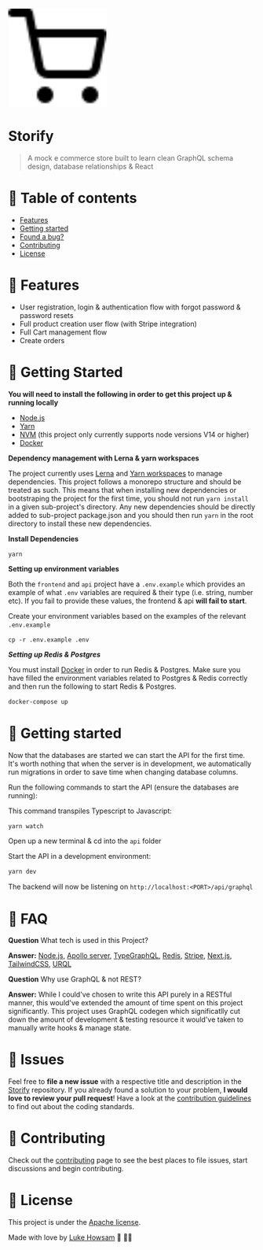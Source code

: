 <p align="left">
  <img src='.github/docs/logo.svg' width='200' />
</p>

# Storify 
> A mock e commerce store built to learn clean GraphQL schema design, database relationships & React

# :pushpin: Table of contents 
* [Features](#rocket-features)
* [Getting started](#runner-getting-started)
* [Found a bug?](#bug-issues)
* [Contributing](#tada-contributing)
* [License](#closed_book-license)


# :rocket: Features

* User registration, login & authentication flow with forgot password & password resets
* Full product creation user flow (with Stripe integration)
* Full Cart management flow
* Create orders 

# :construction_worker: Getting Started


**You will need to install the following in order to get this project up & running locally**


* [Node.js](https://nodejs.org/en/)
* [Yarn](https://yarnpkg.com/)
* [NVM](https://github.com/nvm-sh/nvm) (this project only currently supports node versions V14 or higher)
* [Docker](https://www.docker.com/)


**Dependency management with Lerna & yarn workspaces** 

The project currently uses [Lerna](https://github.com/lerna/lerna) and [Yarn workspaces](https://classic.yarnpkg.com/lang/en/docs/workspaces/) to manage dependencies. This project follows a monorepo structure and should be treated as such. This means that when installing new dependencies or bootstraping the project for the first time, you should not run `yarn install` in a given sub-project's directory. Any new dependencies should be directly added to sub-project package.json and you should then run `yarn` in the root directory to install these new dependencies.


**Install Dependencies** 

```
yarn
```

**Setting up environment variables** 

Both the `frontend` and `api` project have a `.env.example` which provides an example of what `.env` variables are required & their type (i.e. string, number etc). If you fail to provide these values, the frontend & api **will fail to start**.

Create your environment variables based on the examples of the relevant `.env.example`

```
cp -r .env.example .env 
```

***Setting up Redis & Postgres*** 

You must install [Docker](https://www.docker.com/) in order to run Redis & Postgres. Make sure you have filled the environment variables related to Postgres & Redis correctly and then run the following to start Redis & Postgres.

```bash
docker-compose up 
```

# :runner: Getting started 

Now that the databases are started we can start the API for the first time. It's worth nothing that when the server is in development, we automatically run migrations in order to save time when changing database columns.

Run the following commands to start the API (ensure the databases are running): 


This command transpiles Typescript to Javascript:

```bash 
yarn watch
```

Open up a new terminal & cd into the `api` folder


Start the API in a development environment:  

```bash
yarn dev 
```

The backend will now be listening on `http://localhost:<PORT>/api/graphql`


# :postbox: FAQ 

**Question** What tech is used in this Project? 

**Answer:** [Node.js](https://nodejs.org/en/), [Apollo server](https://www.apollographql.com/docs/apollo-server/), [TypeGraphQL](https://typegraphql.com/), [Redis](https://redis.io/), [Stripe](https://stripe.com/en-gb-de), [Next.js](https://nextjs.org/), [TailwindCSS](https://tailwindcss.com/), [URQL](https://formidable.com/open-source/urql/)

**Question** Why use GraphQL & not REST? 

**Answer:** While I could've chosen to write this API purely in a RESTful manner, this would've extended the amount of time spent on this project significantly. This project uses GraphQL codegen which significatlly cut down the amount of development & testing resource it would've taken to manually write hooks & manage state.

# :bug: Issues

Feel free to **file a new issue** with a respective title and description in the [Storify](https://github.com/luke-h1/storify/issues) repository. If you already found a solution to your problem, **I would love to review your pull request**! Have a look at the [contribution guidelines](https://github.com/luke-h1/storify/blob/dev/CONTRIBUTING.md) to find out about the coding standards.


# :tada: Contributing

Check out the [contributing](https://github.com/luke-h1/storify/blob/dev/CONTRIBUTING.md) page to see the best places to file issues, start discussions and begin contributing.


# :closed_book: License
This project is under the [Apache license](https://github.com/luke-h1/storify/dev/LICENSE.md).


Made with love by [Luke Howsam](https://github.com/luke-h1) 💜 🚀💥
